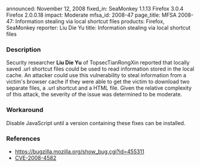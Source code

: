 announced: November 12, 2008
fixed_in: SeaMonkey 1.1.13
          Firefox 3.0.4
          Firefox 2.0.0.18
impact: Moderate
mfsa_id: 2008-47
page_title: MFSA 2008-47: Information stealing via local shortcut files
products: Firefox, SeaMonkey
reporter: Liu Die Yu
title: Information stealing via local shortcut files

<h3>Description</h3>

<p>Security researcher <strong>Liu Die Yu</strong> of
TopsecTianRongXin reported that locally saved .url shortcut files
could be used to read information stored in the local cache.  An
attacker could use this vulnerability to steal information from a
victim's browser cache if they were able to get the victim to download
two separate files, a .url shortcut and a HTML file.  Given the
relative complexity of this attack, the severity of the issue was
determined to be moderate.</p>

<h3>Workaround</h3>

<p>Disable JavaScript until a version containing these fixes can be
installed.</p>

<h3>References</h3>

<ul>
  <li><a href="https://bugzilla.mozilla.org/show_bug.cgi?id=455311">https://bugzilla.mozilla.org/show_bug.cgi?id=455311</a></li>
  <li><a class="ex-ref" href="http://cve.mitre.org/cgi-bin/cvename.cgi?name=CVE-2008-4582">CVE-2008-4582</a></li>
</ul>



